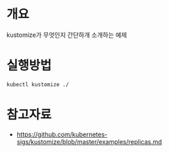 # 개요
kustomize가 무엇인지 간단하개 소개하는 예제

# 실행방법
```sh
kubectl kustomize ./
```

# 참고자료
* https://github.com/kubernetes-sigs/kustomize/blob/master/examples/replicas.md